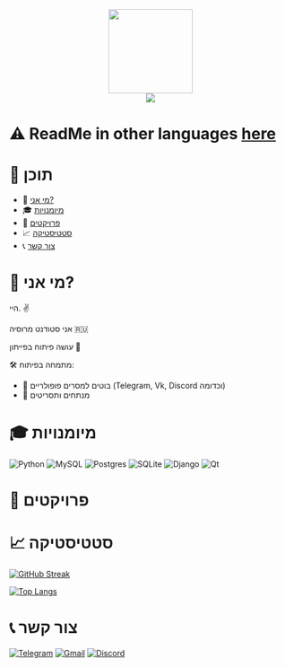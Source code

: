 <div align="center">
  <img src="https://media.giphy.com/media/3oKIPnAiaMCws8nOsE/giphy.gif" width=150>
</div>

<div align="center">
  <img src="https://komarev.com/ghpvc/?username=PepeCh1ll&color=red&style=flat-square">
</div>

# :warning: ReadMe in other languages [here](https://github.com/PepeCh1ll/PepeCh1ll)

# :page_facing_up: תוכן

- :man: [מי אני?](#man-מי-אני)
- :mortar_board: [מיומנויות](#mortar_board-מיומנויות)
- :floppy_disk: [פרויקטים](#floppy_disk-פרויקטים)
- :chart_with_upwards_trend: [סטטיסטיקה](#chart_with_upwards_trend-סטטיסטיקה)
- :telephone_receiver: [צור קשר](#telephone_receiver-צור-קשר)

# :man: מי אני?

היי. :v:

אני סטודנט מרוסיה :ru:

עושה פיתוח בפייתון :snake:

:hammer_and_wrench: מתמחה בפיתוח:
- :space_invader: בוטים למסרים פופולריים (Telegram, Vk, Discord וכדומה)
- :wrench: מנתחים ותסריטים

# :mortar_board: מיומנויות

![Python](https://img.shields.io/badge/python-3670A0?style=for-the-badge&logo=python&logoColor=ffdd54)
![MySQL](https://img.shields.io/badge/mysql-%2300f.svg?style=for-the-badge&logo=mysql&logoColor=white)
![Postgres](https://img.shields.io/badge/postgres-%23316192.svg?style=for-the-badge&logo=postgresql&logoColor=white)
![SQLite](https://img.shields.io/badge/sqlite-%2307405e.svg?style=for-the-badge&logo=sqlite&logoColor=white)
![Django](https://img.shields.io/badge/django-%23092E20.svg?style=for-the-badge&logo=django&logoColor=white)
![Qt](https://img.shields.io/badge/Qt-%23217346.svg?style=for-the-badge&logo=Qt&logoColor=white)

# :floppy_disk: פרויקטים

# :chart_with_upwards_trend: סטטיסטיקה

[![GitHub Streak](http://github-readme-streak-stats.herokuapp.com?user=PepeCh1ll&theme=dark&date_format=j%20M%5B%20Y%5D&locale=he)](https://git.io/streak-stats)

[![Top Langs](https://github-readme-stats.vercel.app/api/top-langs/?username=PepeCh1ll&layout=compact&theme=dark&locale=en)](https://github.com/anuraghazra/github-readme-stats)

# :telephone_receiver: צור קשר

[![Telegram](https://img.shields.io/badge/Telegram-2CA5E0?style=for-the-badge&logo=telegram&logoColor=white)](https://t.me/k0t0hlebushek)
[![Gmail](https://img.shields.io/badge/Gmail-D14836?style=for-the-badge&logo=gmail&logoColor=white)](mailto:kotohlebushek@mail.ru)
[![Discord](https://img.shields.io/badge/Discord-%237289DA.svg?style=for-the-badge&logo=discord&logoColor=white)](https://discord.com/users/628531217817665537)
